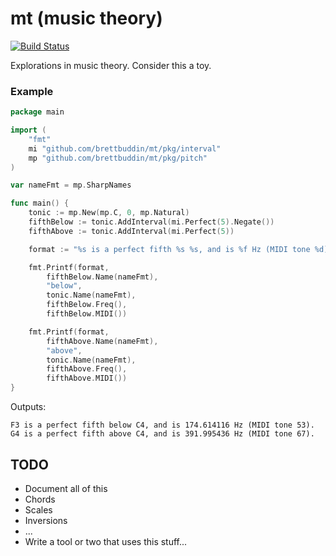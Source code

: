 # mt (music theory)

[![Build Status](https://travis-ci.org/brettbuddin/mt.svg?branch=master)](https://travis-ci.org/brettbuddin/mt)

Explorations in music theory. Consider this a toy.

### Example

```go
package main

import (
	"fmt"
	mi "github.com/brettbuddin/mt/pkg/interval"
	mp "github.com/brettbuddin/mt/pkg/pitch"
)

var nameFmt = mp.SharpNames

func main() {
	tonic := mp.New(mp.C, 0, mp.Natural)
	fifthBelow := tonic.AddInterval(mi.Perfect(5).Negate())
	fifthAbove := tonic.AddInterval(mi.Perfect(5))

	format := "%s is a perfect fifth %s %s, and is %f Hz (MIDI tone %d).\n"

	fmt.Printf(format,
		fifthBelow.Name(nameFmt),
		"below",
		tonic.Name(nameFmt),
		fifthBelow.Freq(),
		fifthBelow.MIDI())

	fmt.Printf(format,
		fifthAbove.Name(nameFmt),
		"above",
		tonic.Name(nameFmt),
		fifthAbove.Freq(),
		fifthAbove.MIDI())
}
```

Outputs:
```
F3 is a perfect fifth below C4, and is 174.614116 Hz (MIDI tone 53).
G4 is a perfect fifth above C4, and is 391.995436 Hz (MIDI tone 67).
```

## TODO

- Document all of this
- Chords
- Scales
- Inversions
- ...
- Write a tool or two that uses this stuff...
